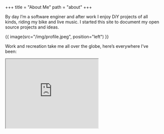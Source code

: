 +++
title = "About Me"
path = "about"
+++

By day I’m a software enginer and after work I enjoy DiY projects of all kinds, riding my bike and live music. I started this site to document my open source projects and ideas.

{{ image(src="/img/profile.jpeg", position="left") }}

Work and recreation take me all over the globe, here’s everywhere I’ve been:

<!--<iframe src="https://www.google.com/maps/d/embed?mid=1sncJb5NJddWLFz8VvcUlm0X0R5U" width="640" height="480"></iframe>-->
<iframe src="https://www.google.com/maps/d/embed?mid=1sncJb5NJddWLFz8VvcUlm0X0R5U" width="300" height="225"></iframe> 